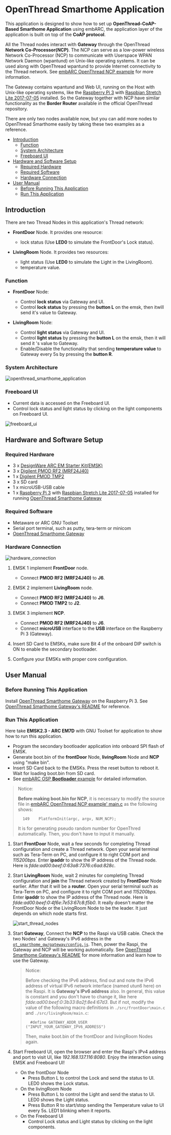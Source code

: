# OpenThread Smarthome Application
This application is designed to show how to set up **OpenThread-CoAP-Based Smarthome Application** using embARC, the application layer of the application is built on top of the **CoAP protocol**.

All the Thread nodes interact with **Gateway** through the OpenThread **Network Co-Processor(NCP)**. The NCP can serve as a low-power wireless Network Co-Processor (NCP) to communicate with Userspace WPAN Network Daemon (wpantund) on Unix-like operating systems. It can be used along with OpenThread wpantund to provide Internet connectivity to the Thread network. See [embARC OpenThread NCP example][1] for more information.

The Gateway contains wpantund and Web UI, running on the Host with Unix-like operating systems, like the [Raspberry Pi 3][2] with [Raspbian Stretch Lite 2017-07-05][3] installed. So the Gateway together with NCP have similar functionality as the **Border Router** available in the official OpenThread repository.

There are only two nodes available now, but you can add more nodes to OpenThread Smarthome easily by taking these two examples as a reference.

* [Introduction](#introduction)
	* [Function](#function)
	* [System Architecture](#system-architecture)
	* [Freeboard UI](#freeboard-ui)
* [Hardware and Software Setup](#hardware-and-software-setup)
	* [Required Hardware](#required-hardware)
	* [Required Software](#required-software)
	* [Hardware Connection](#hardware-connection)
* [User Manual](#user-manual)
	* [Before Running This Application](#before-running-this-application)
	* [Run This Application](#run-this-application)

## Introduction

There are two Thread Nodes in this application's Thread network:

- **FrontDoor** Node. It provides one resource:

	- lock status (Use **LED0** to simulate the FrontDoor's Lock status). 

- **LivingRoom** Node. It provides two resources:

	- light status (Use **LED0** to simulate the Light in the LivingRoom).
	- temperature value.

### Function

- **FrontDoor** Node:

	- Control **lock status** via Gateway and UI.
	- Control **lock status**  by pressing the **button L** on the emsk, then itwill send it's value to Gateway.

- **LivingRoom** Node:

	- Control **light status** via Gateway and UI.
	- Control **light status** by pressing the **button L** on the emsk, then it will send it 's value to Gateway.
	- Enable/Disable the functionality that sending **temperature value** to Gateway every 5s by pressing the **button R**.

### System Architecture

![openthread_smarthome_application][30]

### Freeboard UI

- Current data is accessed on the Freeboard UI.
- Control lock status and light status by clicking on the light components on Freeboard UI.

![freeboard_ui][31]

## Hardware and Software Setup

### Required Hardware

- 3 x [DesignWare ARC EM Starter Kit(EMSK)][4]
- 3 x [Digilent PMOD RF2 (MRF24J40)][5]
- 1 x [Digilent PMOD TMP2][6]
- 3 x SD card
- 1 x microUSB-USB cable
- 1 x [Raspberry Pi 3][2] with [Raspbian Stretch Lite 2017-07-05][3] installed for running [OpenThread Smarthome Gateway][7]

### Required Software

- Metaware or ARC GNU Toolset
- Serial port terminal, such as putty, tera-term or minicom
- [OpenThread Smarthome Gateway][7]

### Hardware Connection

![hardware_connection][32]

1. EMSK 1 implement **FrontDoor** node.
	- Connect **PMOD RF2 (MRF24J40)** to **J6**.

2. EMSK 2 implement **LivingRoom** node.
	- Connect **PMOD RF2 (MRF24J40)** to **J6**.
	- Connect **PMOD TMP2** to **J2**.

3. EMSK 3 implement **NCP**.
	- Connect **PMOD RF2 (MRF24J40)** to **J6**.
	- Connect **microUSB** interface to the **USB** interface on the Raspberry Pi 3 (Gateway).

4. Insert SD Card to EMSKs, make sure Bit 4 of the onboard DIP switch is ON to enable the secondary bootloader.

5. Configure your EMSKs with proper core configuration.

## User Manual
### Before Running This Application

Install [OpenThread Smarthome Gateway][7] on the Raspberry Pi 3. See [OpenThread Smarthome Gateway's README][7] for reference.

### Run This Application

Here take **EMSK2.3 - ARC EM7D** with GNU Toolset for application to show how to run this application.

- Program the secondary bootloader application into onboard SPI flash of EMSK.
- Generate boot.bin of the **frontDoor** Node, **livingRoom** Node and **NCP** using "make bin".
- Insert SD Card back to the EMSKs. Press the reset button to reboot it. Wait for loading boot.bin from SD card.
- See [embARC OSP **Bootloader** example][8] for detailed information.

> Notice: 
> 
> **Before making boot.bin for NCP**, it is necessary to modify the source file in [embARC OpenThread NCP example' main.c][9] as the following shows:
> 
> 		149    PlatformInit(argc, argv, NUM_NCP);
>
> It is for generating pseudo random number for OpenThred automatically. Then, you don't have to input it manually.

1. Start **FrontDoor** Node, wait a few seconds for completing Thread configuration and create a Thread network.
   Open your serial terminal such as Tera-Term on PC, and configure it to right COM port and *115200bps*.
   Enter **ipaddr** to show the IP address of the Thread node. Here is *fdde:ad00:beef:0:63a8:7376:c6ad:828c*.

2. Start **LivingRoom** Node, wait 2 minutes for completing Thread configuration and **join** the Thread network
   created by **FrontDoor** Node earlier. After that it will be a **router**.
   Open your serial terminal such as Tera-Term on PC, and configure it to right COM port and *115200bps*.
   Enter **ipaddr** to show the IP address of the Thread node. Here is *fdde:ad00:beef:0:4f6e:7e53:67c8:f5b0*.
   It really doesn't matter the FrontDoor Node or the LivingRoom Node to be the leader. It just depends on which node starts first.

	![start_thread_nodes][33]

3. Start **Gateway**, Connect the **NCP** to the Raspi via USB cable. Check the two Nodes' and Gateway's IPv6 address in the [`ot_smarthome_gw/gateway/config.js`][10]. Then, power the Raspi, the Gateway and NCP will be working automatically. See [OpenThread Smarthome Gateway's README][7] for more information and learn how to use the Gateway.

	> Notice: 
	> 
	> Before checking the IPv6 address, find out and note the IPv6 address of virtual IPv6 network interface (named utun6 here) on the Raspi. It is **Gateway's IPv6 address** also. In general, this value is constant and you don't have to change it, like here *fdde:ad00:beef:0:3b33:8a2f:8e4:67d3*. But if not, modify the value of the following macro definitions in `./src/frontDoor\main.c` and `./src/livingRoom/main.c`:
	>
	>		#define GATEWAY_ADDR_USER ("INPUT_YOUR_GATEWAY_IPV6_ADDRESS")
	> Then, make boot.bin of the frontDoor and livingRoom Nodes again.

4. Start Freeboard UI, open the browser and enter the Raspi's IPv4 address and port to visit UI, like *192.168.137.116:8080*. Enjoy the interaction using EMSK and Freeboard UI!

	- On the frontDoor Node
	  - Press Button L to control the Lock and send the status to UI. LED0 shows the Lock status.
	- On the livingRoom Node
	  - Press Button L to control the Light and send the status to UI. LED0 shows the Light status.
	  - Press Button R to start/stop sending the Temperature value to UI every 5s. LED1 blinking when it reports.
	- On the Freeboard UI
	  - Control Lock status and Light status by clicking on the light components.

[1]: https://github.com/foss-for-synopsys-dwc-arc-processors/embarc_osp/blob/master/example/baremetal/openthread/ncp/README.md "embARC OpenThread NCP example"
[2]: https://www.raspberrypi.org/products/raspberry-pi-3-model-b/    "Raspberry Pi 3"
[3]: https://www.raspberrypi.org/downloads/raspbian/ "Raspbian Stretch Lite 2017-07-05"
[4]: https://www.synopsys.com/dw/ipdir.php?ds=arc_em_starter_kit    "DesignWare ARC EM Starter Kit(EMSK)"
[5]: http://store.digilentinc.com/pmod-rf2-ieee-802-15-rf-transceiver/    "Digilent PMOD RF2 (MRF24J40)"
[6]: http://store.digilentinc.com/pmod-tmp2-temperature-sensor/    "Digilent PMOD TMP2"
[7]: https://github.com/XiangcaiHuang/ot_smarthome_gw    "OpenThread Smarthome Gateway"
[8]: http://embarc.org/embarc_osp/doc/embARC_Document/html/group___e_m_b_a_r_c___a_p_p___b_a_r_e_m_e_t_a_l___b_o_o_t_l_o_a_d_e_r.html    "embARC OSP **Bootloader** example"
[9]: https://github.com/foss-for-synopsys-dwc-arc-processors/embarc_osp/blob/master/example/baremetal/openthread/ncp/main.c "embARC OpenThread NCP example' main.c"
[10]: https://github.com/XiangcaiHuang/ot_smarthome_gw/blob/master/gateway/config.js    "`ot_smarthome_gw/gateway/config.js`"

[30]: ./doc/screenshots/openthread_smarthome_application.png "openthread_smarthome_application"
[31]: ./doc/screenshots/freeboard_ui.png "freeboard_ui"
[32]: ./doc/screenshots/hardware_connection.jpg "hardware_connection"
[33]: ./doc/screenshots/start_thread_nodes.PNG "start_thread_nodes"
